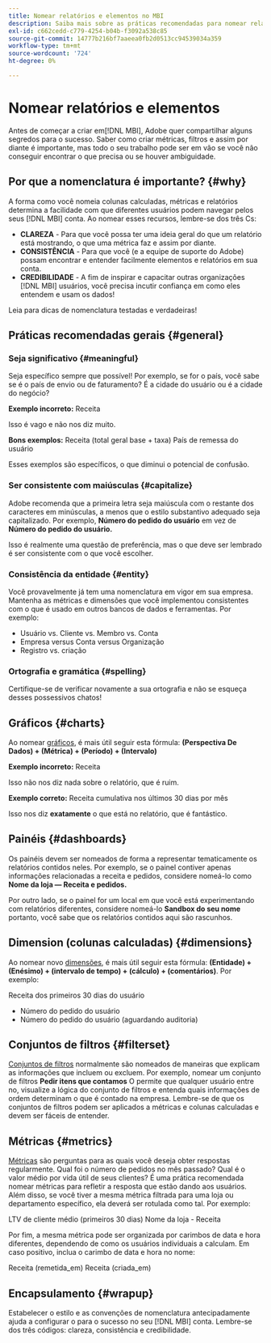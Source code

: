 ```yaml
---
title: Nomear relatórios e elementos no MBI
description: Saiba mais sobre as práticas recomendadas para nomear relatórios e elementos no [!DNL MBI].
exl-id: c662cedd-c779-4254-b04b-f3092a538c85
source-git-commit: 14777b216bf7aaeea0fb2d0513cc94539034a359
workflow-type: tm+mt
source-wordcount: '724'
ht-degree: 0%

---
```


# Nomear relatórios e elementos

Antes de começar a criar em[!DNL MBI], Adobe quer compartilhar alguns segredos para o sucesso. Saber como criar métricas, filtros e assim por diante é importante, mas todo o seu trabalho pode ser em vão se você não conseguir encontrar o que precisa ou se houver ambiguidade.

## Por que a nomenclatura é importante? {#why}

A forma como você nomeia colunas calculadas, métricas e relatórios determina a facilidade com que diferentes usuários podem navegar pelos seus [!DNL MBI] conta. Ao nomear esses recursos, lembre-se dos três Cs:

* **CLAREZA** - Para que você possa ter uma ideia geral do que um relatório está mostrando, o que uma métrica faz e assim por diante.
* **CONSISTÊNCIA** - Para que você (e a equipe de suporte do Adobe) possam encontrar e entender facilmente elementos e relatórios em sua conta.
* **CREDIBILIDADE** - A fim de inspirar e capacitar outras organizações [!DNL MBI] usuários, você precisa incutir confiança em como eles entendem e usam os dados!

Leia para dicas de nomenclatura testadas e verdadeiras!

## Práticas recomendadas gerais {#general}

### Seja significativo {#meaningful}

Seja específico sempre que possível! Por exemplo, se for o país, você sabe se é o país de envio ou de faturamento? É a cidade do usuário ou é a cidade do negócio?

**Exemplo incorreto:**
Receita

Isso é vago e não nos diz muito.

**Bons exemplos:**
Receita (total geral base + taxa) País de remessa do usuário

Esses exemplos são específicos, o que diminui o potencial de confusão.

### Ser consistente com maiúsculas {#capitalize}

Adobe recomenda que a primeira letra seja maiúscula com o restante dos caracteres em minúsculas, a menos que o estilo substantivo adequado seja capitalizado. Por exemplo, **Número do pedido do usuário** em vez de **Número do pedido do usuário.**

Isso é realmente uma questão de preferência, mas o que deve ser lembrado é ser consistente com o que você escolher.

### Consistência da entidade {#entity}

Você provavelmente já tem uma nomenclatura em vigor em sua empresa. Mantenha as métricas e dimensões que você implementou consistentes com o que é usado em outros bancos de dados e ferramentas. Por exemplo:

* Usuário vs. Cliente vs. Membro vs. Conta
* Empresa versus Conta versus Organização
* Registro vs. criação

### Ortografia e gramática {#spelling}

Certifique-se de verificar novamente a sua ortografia e não se esqueça desses possessivos chatos!

## Gráficos {#charts}

Ao nomear [gráficos](../tutorials/using-visual-report-builder.md), é mais útil seguir esta fórmula: **(Perspectiva De Dados) + (Métrica) + (Período) + (Intervalo)**

**Exemplo incorreto:**
Receita

Isso não nos diz nada sobre o relatório, que é ruim.

**Exemplo correto:**
Receita cumulativa nos últimos 30 dias por mês

Isso nos diz **exatamente** o que está no relatório, que é fantástico.

## Painéis {#dashboards}

Os painéis devem ser nomeados de forma a representar tematicamente os relatórios contidos neles. Por exemplo, se o painel contiver apenas informações relacionadas a receita e pedidos, considere nomeá-lo como **Nome da loja — Receita e pedidos.**

Por outro lado, se o painel for um local em que você está experimentando com relatórios diferentes, considere nomeá-lo **Sandbox do seu nome** portanto, você sabe que os relatórios contidos aqui são rascunhos.

## Dimension (colunas calculadas) {#dimensions}

Ao nomear novo [dimensões](../data-analyst/data-warehouse-mgr/creating-calculated-columns.md), é mais útil seguir esta fórmula: **(Entidade) + (Enésimo) + (intervalo de tempo) + (cálculo) + (comentários)**. Por exemplo:

Receita dos primeiros 30 dias do usuário
* Número do pedido do usuário
* Número do pedido do usuário (aguardando auditoria)

## Conjuntos de filtros {#filterset}

[Conjuntos de filtros](../data-user/reports/ess-manage-data-filters.md) normalmente são nomeados de maneiras que explicam as informações que incluem ou excluem. Por exemplo, nomear um conjunto de filtros **Pedir itens que contamos** O permite que qualquer usuário entre no, visualize a lógica do conjunto de filtros e entenda quais informações de ordem determinam o que é contado na empresa. Lembre-se de que os conjuntos de filtros podem ser aplicados a métricas e colunas calculadas e devem ser fáceis de entender.

## Métricas {#metrics}

[Métricas](../data-user/reports/ess-manage-data-metrics.md) são perguntas para as quais você deseja obter respostas regularmente. Qual foi o número de pedidos no mês passado? Qual é o valor médio por vida útil de seus clientes? É uma prática recomendada nomear métricas para refletir a resposta que estão dando aos usuários. Além disso, se você tiver a mesma métrica filtrada para uma loja ou departamento específico, ela deverá ser rotulada como tal. Por exemplo:

LTV de cliente médio (primeiros 30 dias) Nome da loja - Receita

Por fim, a mesma métrica pode ser organizada por carimbos de data e hora diferentes, dependendo de como os usuários individuais a calculam. Em caso positivo, inclua o carimbo de data e hora no nome:

Receita (remetida\_em) Receita (criada\_em)

## Encapsulamento {#wrapup}

Estabelecer o estilo e as convenções de nomenclatura antecipadamente ajuda a configurar o para o sucesso no seu [!DNL MBI] conta. Lembre-se dos três códigos: clareza, consistência e credibilidade.
